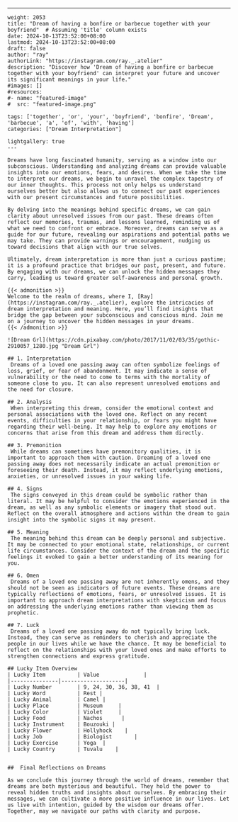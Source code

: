 ---
    weight: 2053
    title: "Dream of having a bonfire or barbecue together with your boyfriend"  # Assuming 'title' column exists
    date: 2024-10-13T23:52:00+08:00
    lastmod: 2024-10-13T23:52:00+08:00
    draft: false
    author: "ray"
    authorLink: "https://instagram.com/ray._.atelier"
    description: "Discover how 'Dream of having a bonfire or barbecue together with your boyfriend' can interpret your future and uncover its significant meanings in your life."
    #images: []
    #resources:
    #- name: "featured-image"
    #  src: "featured-image.png"
    
    tags: ['together', 'or', 'your', 'boyfriend', 'bonfire', 'Dream', 'barbecue', 'a', 'of', 'with', 'having']
    categories: ["Dream Interpretation"]
    
    lightgallery: true
    ---
    
    Dreams have long fascinated humanity, serving as a window into our subconscious. Understanding and analyzing dreams can provide valuable insights into our emotions, fears, and desires. When we take the time to interpret our dreams, we begin to unravel the complex tapestry of our inner thoughts. This process not only helps us understand ourselves better but also allows us to connect our past experiences with our present circumstances and future possibilities.
    
    By delving into the meanings behind specific dreams, we can gain clarity about unresolved issues from our past. These dreams often reflect our memories, traumas, and lessons learned, reminding us of what we need to confront or embrace. Moreover, dreams can serve as a guide for our future, revealing our aspirations and potential paths we may take. They can provide warnings or encouragement, nudging us toward decisions that align with our true selves.
    
    Ultimately, dream interpretation is more than just a curious pastime; it is a profound practice that bridges our past, present, and future. By engaging with our dreams, we can unlock the hidden messages they carry, leading us toward greater self-awareness and personal growth.
    
    {{< admonition >}}
    Welcome to the realm of dreams, where I, [Ray](https://instagram.com/ray._.atelier), explore the intricacies of dream interpretation and meaning. Here, you’ll find insights that bridge the gap between your subconscious and conscious mind. Join me on a journey to uncover the hidden messages in your dreams.
    {{< /admonition >}}
    
    ![Dream Grl](https://cdn.pixabay.com/photo/2017/11/02/03/35/gothic-2910057_1280.jpg "Dream Grl")
    
    ## 1. Interpretation
     Dreams of a loved one passing away can often symbolize feelings of loss, grief, or fear of abandonment. It may indicate a sense of vulnerability or the need to come to terms with the mortality of someone close to you. It can also represent unresolved emotions and the need for closure.
    
    ## 2. Analysis
     When interpreting this dream, consider the emotional context and personal associations with the loved one. Reflect on any recent events, difficulties in your relationship, or fears you might have regarding their well-being. It may help to explore any emotions or concerns that arise from this dream and address them directly.
    
    ## 3. Premonition
     While dreams can sometimes have premonitory qualities, it is important to approach them with caution. Dreaming of a loved one passing away does not necessarily indicate an actual premonition or foreseeing their death. Instead, it may reflect underlying emotions, anxieties, or unresolved issues in your waking life.
    
    ## 4. Signs
     The signs conveyed in this dream could be symbolic rather than literal. It may be helpful to consider the emotions experienced in the dream, as well as any symbolic elements or imagery that stood out. Reflect on the overall atmosphere and actions within the dream to gain insight into the symbolic signs it may present.
    
    ## 5. Meaning
     The meaning behind this dream can be deeply personal and subjective. It may be connected to your emotional state, relationships, or current life circumstances. Consider the context of the dream and the specific feelings it evoked to gain a better understanding of its meaning for you.
    
    ## 6. Omen
     Dreams of a loved one passing away are not inherently omens, and they should not be seen as indicators of future events. These dreams are typically reflections of emotions, fears, or unresolved issues. It is important to approach dream interpretations with skepticism and focus on addressing the underlying emotions rather than viewing them as prophetic.
    
    ## 7. Luck
     Dreams of a loved one passing away do not typically bring luck. Instead, they can serve as reminders to cherish and appreciate the people in our lives while we have the chance. It may be beneficial to reflect on the relationships with your loved ones and make efforts to strengthen connections and express gratitude.
    
    ## Lucky Item Overview
    | Lucky Item          | Value              |
    |---------------|--------------------|
    | Lucky Number        | 9, 24, 30, 36, 38, 41  |
    | Lucky Word          | Rest |
    | Lucky Animal        | Camel |
    | Lucky Place         | Museum     |
    | Lucky Color         | Violet     |
    | Lucky Food          | Nachos      |
    | Lucky Instrument    | Bouzouki |
    | Lucky Flower        | Hollyhock    |
    | Lucky Job           | Biologist       |
    | Lucky Exercise      | Yoga  |
    | Lucky Country       | Tuvalu    |
    
    
    ##  Final Reflections on Dreams
    
    As we conclude this journey through the world of dreams, remember that dreams are both mysterious and beautiful. They hold the power to reveal hidden truths and insights about ourselves. By embracing their messages, we can cultivate a more positive influence in our lives. Let us live with intention, guided by the wisdom our dreams offer. Together, may we navigate our paths with clarity and purpose.
    